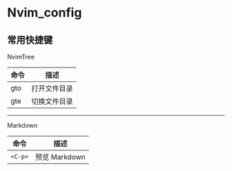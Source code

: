 # Nvim_config

## 常用快捷键

NvimTree

| 命令 | 描述         |
| ---- | ------------ |
| gto  | 打开文件目录 |
| gte  | 切换文件目录 |

---

Markdown

| 命令    | 描述          |
| ------- | ------------- |
| `<C-p>` | 预览 Markdown |
